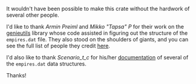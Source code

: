 It wouldn't have been possible to make this crate without the hardwork of several other people.

I'd like to thank *Armin Preiml* and *Mikko "Tapsa" P* for their work on the [genieutils](https://github.com/Tapsa/genieutils) library whose code assisted in figuring out the structure of the `empires.dat` file. They also stood on the shoulders of giants, and you can see the full list of people they credit [here](https://github.com/Tapsa/genieutils/blob/master/CREDITS).

I'd also like to thank *Scenario_t_c* for his/her [documentation](http://aoe.heavengames.com/siege/DataGraphics/aoedrord_tut_part2.shtml) of several of the `empires.dat` data structures.

Thanks!
